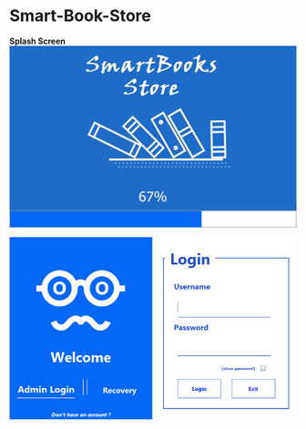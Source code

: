 # Smart-Book-Store
<b>Splash Screen</b>
<img src="smart_book_store_screen/0.jpg" >

<img src="Book Store Screenshot/1.1.png" >
